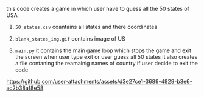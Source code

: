 this code creates a game in which user have to guess all the 50 states of USA

1. `50_states.csv` coantains all states and there coordinates

2. `blank_states_img.gif` contains image of US

3. `main.py`  it contains the main game loop which stops the game and exit the screen when user type exit or user guess all 50 states it also creates a file contaning the reamainig names of country if user decide to exit the code

https://github.com/user-attachments/assets/d3e27ce1-3689-4829-b3e6-ac2b38af8e58

